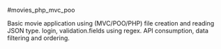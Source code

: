 #movies_php_mvc_poo

Basic movie application using (MVC/POO/PHP) file creation and reading JSON type. login, validation.fields using regex. API consumption, data filtering and ordering.

